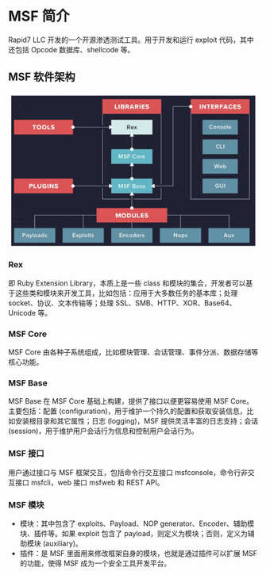 # MSF 简介
Rapid7 LLC 开发的一个开源渗透测试工具。用于开发和运行 exploit 代码，其中还包括 Opcode 数据库、shellcode 等。
## MSF 软件架构
![835C3AB8-A98A-4E1F-9366-D48BDCA76683.jpeg](img/1667889883700-e10b8ab7-e3bb-4b7d-bd1f-abab72b506b8.jpeg)
### Rex
即 Ruby Extension Library，本质上是一些 class 和模块的集合，开发者可以基于这些类和模块来开发工具，比如包括：应用于大多数任务的基本库；处理 socket、协议、文本传输等；处理 SSL、SMB、HTTP、XOR、Base64、Unicode 等。
### MSF Core
MSF Core 由各种子系统组成，比如模块管理、会话管理、事件分派、数据存储等核心功能。
### MSF Base
MSF Base 在 MSF Core 基础上构建，提供了接口以便更容易使用 MSF Core。主要包括：配置 (configuration)，用于维护一个持久的配置和获取安装信息，比如安装根目录和其它属性；日志 (logging)，MSF 提供灵活丰富的日志支持；会话 (session)，用于维护用户会话行为信息和控制用户会话行为。
### MSF 接口
用户通过接口与 MSF 框架交互，包括命令行交互接口 msfconsole，命令行非交互接口 msfcli，web 接口 msfweb 和 REST API。
### MSF 模块

- 模块：其中包含了 exploits、Payload、NOP generator、Encoder、辅助模块、插件等。如果 exploit 包含了 payload，则定义为模块；否则，定义为辅助模块 (auxiliary)。
- 插件：是 MSF 里面用来修改框架自身的模块，也就是通过插件可以扩展 MSF 的功能，使得 MSF 成为一个安全工具开发平台。

